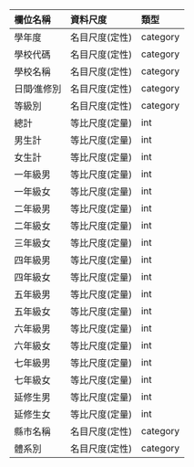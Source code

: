 |欄位名稱      |資料尺度        |類型       |
|:------------|:--------------|:---------|
|學年度        |名目尺度(定性)  |category  |
|學校代碼      |名目尺度(定性)  |category  |
|學校名稱      |名目尺度(定性)  |category  |
|日間∕進修別   |名目尺度(定性)  |category  |
|等級別        |名目尺度(定性)  |category  |
|總計          |等比尺度(定量)  |int       |
|男生計        |等比尺度(定量)  |int       |
|女生計        |等比尺度(定量)  |int       |
|一年級男      |等比尺度(定量)  |int       |
|一年級女      |等比尺度(定量)  |int       |
|二年級男      |等比尺度(定量)  |int       |
|二年級女      |等比尺度(定量)  |int       |
|三年級女      |等比尺度(定量)  |int       |
|四年級男      |等比尺度(定量)  |int       |
|四年級女      |等比尺度(定量)  |int       |
|五年級男      |等比尺度(定量)  |int       |
|五年級女      |等比尺度(定量)  |int       |
|六年級男      |等比尺度(定量)  |int       |
|六年級女      |等比尺度(定量)  |int       |
|七年級男      |等比尺度(定量)  |int       |
|七年級女      |等比尺度(定量)  |int       |
|延修生男      |等比尺度(定量)  |int       |
|延修生女      |等比尺度(定量)  |int       |
|縣市名稱      |名目尺度(定性)  |category  |
|體系別        |名目尺度(定性)  |category  |
